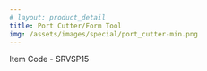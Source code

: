 ```yaml
---
# layout: product_detail
title: Port Cutter/Form Tool
img: /assets/images/special/port_cutter-min.png
---
```

Item Code - SRVSP15